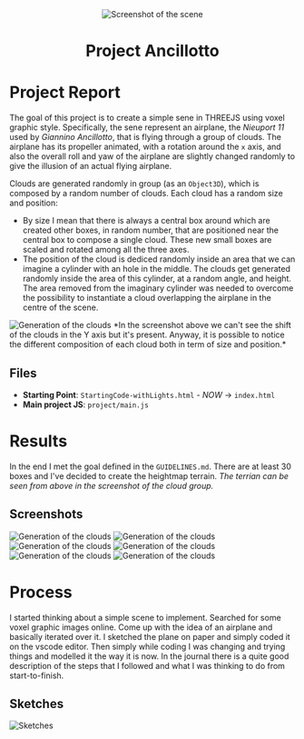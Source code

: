 <div align="center">
  <img src="screenshots/cover.png" alt="Screenshot of the scene">
  <h1>Project Ancillotto</h1>
</div>

# Project Report
The goal of this project is to create a simple sene in THREEJS using voxel graphic style.
Specifically, the sene represent an airplane, the *Nieuport 11* used by *Giannino Ancillotto*, that is flying through a group of clouds.
The airplane has its propeller animated, with a rotation around the `x` axis, and also the overall roll and yaw of the airplane are slightly changed randomly to give the illusion of an actual flying airplane.

Clouds are generated randomly in group (as an `Object3D`), which is composed by a random number of clouds. Each cloud has a random size and position: 
- By size I mean that there is always a central box around which are created other boxes, in random number, that are positioned near the central box to compose a single cloud. These new small boxes are scaled and rotated among all the three axes.
- The position of the cloud is dediced randomly inside an area that we can imagine a cylinder with an hole in the middle. The clouds get generated randomly inside the area of this cylinder, at a random angle, and height. The area removed from the imaginary cylinder was needed to overcome the possibility to instantiate a cloud overlapping the airplane in the centre of the scene.
<img src="screenshots/clouds.png" alt="Generation of the clouds">
*In the screenshot above we can't see the shift of the clouds in the Y axis but it's present. Anyway, it is possible to notice the different composition of each cloud both in term of size and position.*

## Files
- __Starting Point__: `StartingCode-withLights.html` - *NOW* -> `index.html`
- __Main project JS__: `project/main.js`

# Results
In the end I met the goal defined in the `GUIDELINES.md`. There are at least 30 boxes and I've decided to create the heightmap terrain.
*The terrian can be seen from above in the screenshot of the cloud group.*

## Screenshots
<img src="screenshots/airplane.png" alt="Generation of the clouds">
<img src="screenshots/airplane-far.png" alt="Generation of the clouds">
<img src="screenshots/airplane-back-side.png" alt="Generation of the clouds">
<img src="screenshots/airplane-front-close.png" alt="Generation of the clouds">
<img src="screenshots/airplane-landing-gear.png" alt="Generation of the clouds">
<img src="screenshots/scene-back.png" alt="Generation of the clouds">

# Process
I started thinking about a simple scene to implement. Searched for some voxel graphic images online. Come up with the idea of an airplane and basically iterated over it. 
I sketched the plane on paper and simply coded it on the vscode editor. Then simply while coding I was changing and trying things and modelled it the way it is now. In the journal there is a quite good description of the steps that I followed and what I was thinking to do from start-to-finish.

## Sketches
<img src="screenshots/sketches.jpg" alt="Sketches">